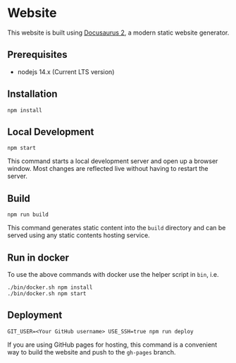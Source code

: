 # Website

This website is built using [Docusaurus 2](https://v2.docusaurus.io/), a modern static website generator.

## Prerequisites

* nodejs 14.x (Current LTS version)

## Installation

```console
npm install
```

## Local Development

```console
npm start
```

This command starts a local development server and open up a browser window. Most changes are reflected live without having to restart the server.

## Build

```console
npm run build
```

This command generates static content into the `build` directory and can be served using any static contents hosting service.

## Run in docker

To use the above commands with docker use the helper script in `bin`, i.e.

```console
./bin/docker.sh npm install
./bin/docker.sh npm start
```

## Deployment

```console
GIT_USER=<Your GitHub username> USE_SSH=true npm run deploy
```

If you are using GitHub pages for hosting, this command is a convenient way to build the website and push to the `gh-pages` branch.
